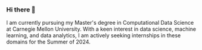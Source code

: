 ### Hi there 👋
<!--
**AakritiKinra/AakritiKinra** is a ✨ _special_ ✨ repository because its `README.md` (this file) appears on your GitHub profile.

Here are some ideas to get you started:

- 🔭 I’m currently working on ...
- 🌱 I’m currently learning ...
- 👯 I’m looking to collaborate on ...
- 🤔 I’m looking for help with ...
- 💬 Ask me about ...
- 📫 How to reach me: ...
- 😄 Pronouns: ...
- ⚡ Fun fact: ...
-->
I am currently pursuing my Master's degree in Computational Data Science at Carnegie Mellon University. With a keen interest in data science, machine learning, and data analytics, I am actively seeking internships in these domains for the Summer of 2024.
